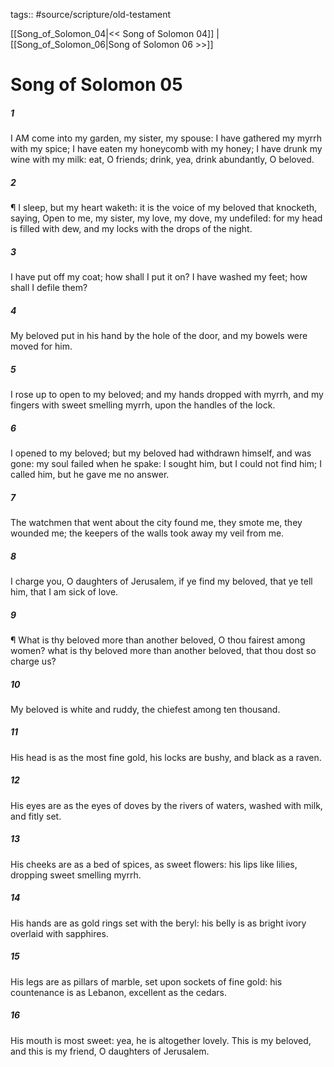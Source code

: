 tags:: #source/scripture/old-testament

[[Song_of_Solomon_04|<< Song of Solomon 04]] | [[Song_of_Solomon_06|Song of Solomon 06 >>]]

# Song of Solomon 05

##### 1

I AM come into my garden, my sister, my spouse: I have gathered my myrrh with my spice; I have eaten my honeycomb with my honey; I have drunk my wine with my milk: eat, O friends; drink, yea, drink abundantly, O beloved.

##### 2

¶ I sleep, but my heart waketh: it is the voice of my beloved that knocketh, saying, Open to me, my sister, my love, my dove, my undefiled: for my head is filled with dew, and my locks with the drops of the night.

##### 3

I have put off my coat; how shall I put it on? I have washed my feet; how shall I defile them?

##### 4

My beloved put in his hand by the hole of the door, and my bowels were moved for him.

##### 5

I rose up to open to my beloved; and my hands dropped with myrrh, and my fingers with sweet smelling myrrh, upon the handles of the lock.

##### 6

I opened to my beloved; but my beloved had withdrawn himself, and was gone: my soul failed when he spake: I sought him, but I could not find him; I called him, but he gave me no answer.

##### 7

The watchmen that went about the city found me, they smote me, they wounded me; the keepers of the walls took away my veil from me.

##### 8

I charge you, O daughters of Jerusalem, if ye find my beloved, that ye tell him, that I am sick of love.

##### 9

¶ What is thy beloved more than another beloved, O thou fairest among women? what is thy beloved more than another beloved, that thou dost so charge us?

##### 10

My beloved is white and ruddy, the chiefest among ten thousand.

##### 11

His head is as the most fine gold, his locks are bushy, and black as a raven.

##### 12

His eyes are as the eyes of doves by the rivers of waters, washed with milk, and fitly set.

##### 13

His cheeks are as a bed of spices, as sweet flowers: his lips like lilies, dropping sweet smelling myrrh.

##### 14

His hands are as gold rings set with the beryl: his belly is as bright ivory overlaid with sapphires.

##### 15

His legs are as pillars of marble, set upon sockets of fine gold: his countenance is as Lebanon, excellent as the cedars.

##### 16

His mouth is most sweet: yea, he is altogether lovely. This is my beloved, and this is my friend, O daughters of Jerusalem.
